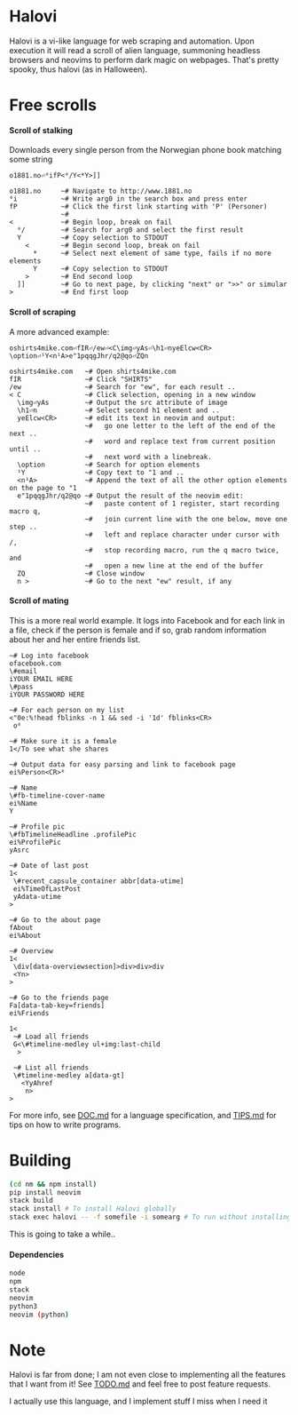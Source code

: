 # Halovi
Halovi is a vi-like language for web scraping and automation. Upon execution it will read a scroll of alien language, summoning headless browsers and neovims to perform dark magic on webpages. That's pretty spooky, thus halovi (as in Halloween).

# Free scrolls

#### Scroll of stalking
Downloads every single person from the Norwegian phone book matching some string
```
o1881.no⏎⁰ifP<⁰/Y<*Y>]]
```

```
o1881.no     ~# Navigate to http://www.1881.no
⁰i           ~# Write arg0 in the search box and press enter
fP           ~# Click the first link starting with 'P' (Personer)
             ~#
<            ~# Begin loop, break on fail
  ⁰/         ~# Search for arg0 and select the first result
  Y          ~# Copy selection to STDOUT
    <        ~# Begin second loop, break on fail
      *      ~# Select next element of same type, fails if no more elements
      Y      ~# Copy selection to STDOUT
    >        ~# End second loop
  ]]         ~# Go to next page, by clicking "next" or ">>" or simular
>            ~# End first loop
```

#### Scroll of scraping
A more advanced example:
```
oshirts4mike.com⏎fIR⏎/ew⏎<C\img⏎yAs⏎\h1⏎nyeElcw<CR>
\option⏎¹Y<n¹A>e"1pqqgJhr/q2@qo⏎ZQn
```

```
oshirts4mike.com   ~# Open shirts4mike.com
fIR                ~# Click "SHIRTS"
/ew                ~# Search for "ew", for each result ..
< C                ~# Click selection, opening in a new window
  \img⏎yAs         ~# Output the src attribute of image
  \h1⏎n            ~# Select second h1 element and ..
  yeElcw<CR>       ~# edit its text in neovim and output:
                   ~#   go one letter to the left of the end of the next ..
                   ~#   word and replace text from current position until .. 
                   ~#   next word with a linebreak.
  \option          ~# Search for option elements
  ¹Y               ~# Copy text to "1 and ..
  <n¹A>            ~# Append the text of all the other option elements on the page to "1
  e"1pqqgJhr/q2@qo ~# Output the result of the neovim edit:
                   ~#   paste content of 1 register, start recording macro q,
                   ~#   join current line with the one below, move one step ..
                   ~#   left and replace character under cursor with /,
                   ~#   stop recording macro, run the q macro twice, and
                   ~#   open a new line at the end of the buffer
  ZQ               ~# Close window
  n >              ~# Go to the next "ew" result, if any
```

#### Scroll of mating
This is a more real world example. It logs into Facebook and for each link in a file, check if the person is female and if so, grab random information about her and her entire friends list.
```
~# Log into facebook
ofacebook.com
\#email
iYOUR EMAIL HERE
\#pass
iYOUR PASSWORD HERE

~# For each person on my list
<"0e:%!head fblinks -n 1 && sed -i '1d' fblinks<CR>
 o⁰

~# Make sure it is a female
1</To see what she shares

~# Output data for easy parsing and link to facebook page
ei%Person<CR>⁰

~# Name
\#fb-timeline-cover-name
ei%Name
Y

~# Profile pic
\#fbTimelineHeadline .profilePic
ei%ProfilePic
yAsrc

~# Date of last post
1<
 \#recent_capsule_container abbr[data-utime]
 ei%TimeOfLastPost
 yAdata-utime
>

~# Go to the about page
fAbout
ei%About

~# Overview
1<
 \div[data-overviewsection]>div>div>div
 <Yn>
>

~# Go to the friends page
Fa[data-tab-key=friends]
ei%Friends

1<
 ~# Load all friends
 G<\#timeline-medley ul+img:last-child
  >

 ~# List all friends
 \#timeline-medley a[data-gt]
   <YyAhref
    n>
>
```

For more info, see [DOC.md](/DOC.md) for a language specification, and [TIPS.md](/TIPS.md) for tips on how to write programs.

# Building

```bash
(cd nm && npm install)
pip install neovim
stack build
stack install # To install Halovi globally
stack exec halovi -- -f somefile -i somearg # To run without installing
```

This is going to take a while..

#### Dependencies

```bash
node
npm
stack
neovim
python3
neovim (python)
```

# Note

Halovi is far from done; I am not even close to implementing all the features that I want from it! See [TODO.md](/TODO.md) and feel free to post feature requests.

I actually use this language, and I implement stuff I miss when I need it
